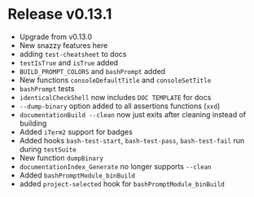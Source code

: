 # Release v0.13.1

- Upgrade from v0.13.0
- New snazzy features here
- adding `test-cheatsheet` to docs
- `testIsTrue` and `isTrue` added
- `BUILD_PROMPT_COLORS` and `bashPrompt` added
- New functions `consoleDefaultTitle` and `consoleSetTitle`
- `bashPrompt` tests
- `identicalCheckShell` now includes `DOC TEMPLATE` for docs
- `--dump-binary` option added to all assertions functions (`xxd`)
- `documentationBuild --clean` now just exits after cleaning instead of building
- Added `iTerm2` support for badges
- Added hooks `bash-test-start`, `bash-test-pass`, `bash-test-fail` run during `testSuite`
- New function `dumpBinary`
- `documentationIndex_Generate` no longer supports `--clean`
- Added `bashPromptModule_binBuild`
- added `project-selected` hook for `bashPromptModule_binBuild`
